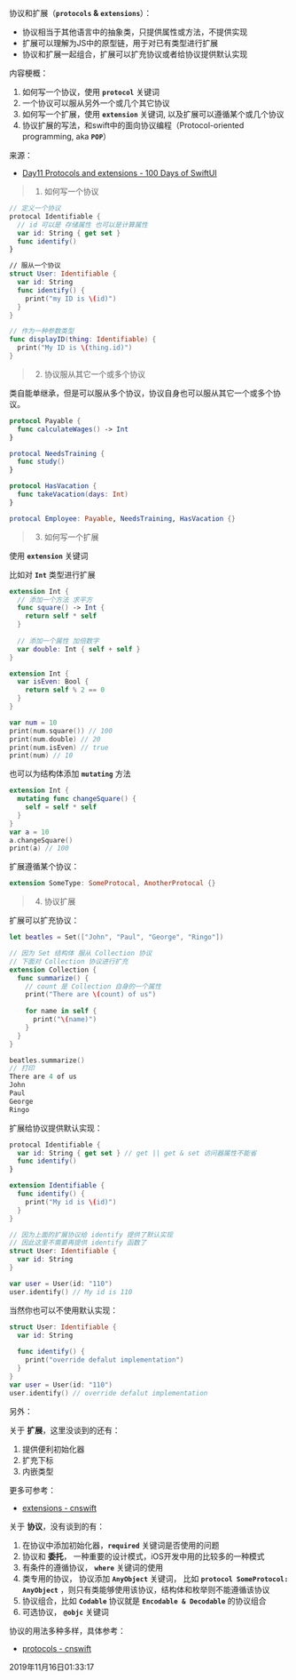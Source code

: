 协议和扩展（**`protocols` & `extensions`**）：

- 协议相当于其他语言中的抽象类，只提供属性或方法，不提供实现
- 扩展可以理解为JS中的原型链，用于对已有类型进行扩展
- 协议和扩展一起组合，扩展可以扩充协议或者给协议提供默认实现



内容梗概：

1. 如何写一个协议，使用 **`protocol`** 关键词
2. 一个协议可以服从另外一个或几个其它协议
3. 如何写一个扩展，使用 **`extension`** 关键词, 以及扩展可以遵循某个或几个协议
4. 协议扩展的写法，和swift中的面向协议编程（Protocol-oriented programming, aka **`POP`**）

来源：

- [Day11 Protocols and extensions - 100 Days of SwiftUI](https://www.hackingwithswift.com/100/swiftui/11)



> 1. 如何写一个协议



```swift
// 定义一个协议
protocal Identifiable {
  // id 可以是 存储属性 也可以是计算属性
  var id: String { get set }
  func identify()
}

// 服从一个协议
struct User: Identifiable {
  var id: String
  func identify() {
    print("my ID is \(id)")
  }
}

// 作为一种参数类型
func displayID(thing: Identifiable) {
  print("My ID is \(thing.id)")
}
```



> 2. 协议服从其它一个或多个协议

类自能单继承，但是可以服从多个协议，协议自身也可以服从其它一个或多个协议。

```swift
protocol Payable {
  func calculateWages() -> Int
}

protocal NeedsTraining {
  func study()
}

protocol HasVacation {
  func takeVacation(days: Int)
}

protocal Employee: Payable, NeedsTraining, HasVacation {}
```





> 3. 如何写一个扩展

使用 **`extension`** 关键词

比如对 **`Int`** 类型进行扩展

```swift
extension Int {
  // 添加一个方法 求平方
  func square() -> Int {
    return self * self
  }
  
  // 添加一个属性 加倍数字
  var double: Int { self + self }
}

extension Int {
  var isEven: Bool {
    return self % 2 == 0
  }
}

var num = 10
print(num.square()) // 100
print(num.double) // 20
print(num.isEven) // true
print(num) // 10
```

也可以为结构体添加 **`mutating`** 方法

```swift
extension Int {
  mutating func changeSquare() {
    self = self * self
  }
}
var a = 10
a.changeSquare()
print(a) // 100
```



扩展遵循某个协议：

```swift
extension SomeType: SomeProtocal, AnotherProtocal {}
```



> 4. 协议扩展

扩展可以扩充协议：

```swift
let beatles = Set(["John", "Paul", "George", "Ringo"])

// 因为 Set 结构体 服从 Collection 协议
// 下面对 Collection 协议进行扩充
extension Collection {
  func summarize() {
    // count 是 Collection 自身的一个属性
    print("There are \(count) of us")
    
    for name in self {
      print("\(name)")
    }
  }
}

beatles.summarize()
// 打印
There are 4 of us
John
Paul
George
Ringo
```



扩展给协议提供默认实现：

```swift
protocal Identifiable {
  var id: String { get set } // get || get & set 访问器属性不能省
  func identify()
}

extension Identifiable {
  func identify() {
    print("My id is \(id)")
  }
}

// 因为上面的扩展协议给 identify 提供了默认实现
// 因此这里不需要再提供 identify 函数了
struct User: Identifiable {
  var id: String
}

var user = User(id: "110")
user.identify() // My id is 110
```

当然你也可以不使用默认实现：

```swift
struct User: Identifiable {
  var id: String
  
  func identify() {
    print("override defalut implementation")
  }
}
var user = User(id: "110")
user.identify() // override defalut implementation
```



另外：

关于 **扩展**，这里没谈到的还有：

1. 提供便利初始化器
2. 扩充下标
3. 内嵌类型

更多可参考：

- [extensions - cnswift](https://www.cnswift.org/extensions)



关于 **协议**，没有谈到的有：

1. 在协议中添加初始化器，**`required`** 关键词是否使用的问题
2. 协议和 **委托**， 一种重要的设计模式，iOS开发中用的比较多的一种模式
3. 有条件的遵循协议， **`where`** 关键词的使用
4. 类专用的协议， 协议添加 **`AnyObject`** 关键词， 比如 **`protocol SomeProtocol: AnyObject`** ，则只有类能够使用该协议，结构体和枚举则不能遵循该协议
5. 协议组合，比如 **`Codable`** 协议就是 **`Encodable & Decodable`** 的协议组合
6. 可选协议， **`@objc`** 关键词

协议的用法多种多样，具体参考：

- [protocols - cnswift](https://www.cnswift.org/protocols)

2019年11月16日01:33:17



